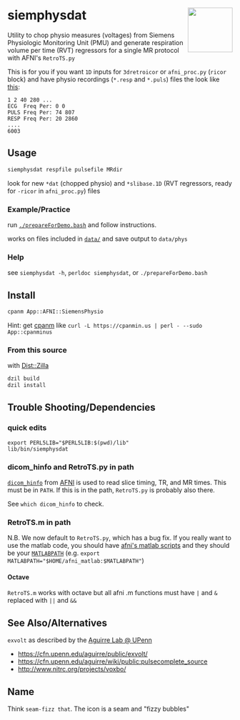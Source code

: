 # siemphysdat <img height=100 widht=100 align=right src=https://raw.githubusercontent.com/LabNeuroCogDevel/siemphysdat/master/icon.png>

Utility to chop physio measures (voltages) from Siemens Physiologic Monitoring Unit (PMU) and generate respiration volume per time (RVT) regressors for a single MR protocol with AFNI's `RetroTS.py`

This is for you if you want  `1D` inputs for `3dretroicor` or `afni_proc.py` (`ricor` block) and have physio recordings (`*.resp` and `*.puls`) files the look like [this](data/wpc4951_10824_20111108_110811.puls):

```
1 2 40 280 ...
ECG  Freq Per: 0 0
PULS Freq Per: 74 807
RESP Freq Per: 20 2860
....
6003
```


## Usage

```bash
siemphysdat respfile pulsefile MRdir
```

look for new `*dat` (chopped physio) and `*slibase.1D` (RVT regressors, ready for `-ricor` in `afni_proc.py`) files

### Example/Practice
run [`./prepareForDemo.bash`](prepareForDemo.bash) and follow instructions.

works on files included in [`data/`](data/) and save output to `data/phys`

### Help
see `siemphysdat -h`, `perldoc siemphysdat`, or `./prepareForDemo.bash` 


## Install

```bash
cpanm App::AFNI::SiemensPhysio
```

Hint: get [cpanm](http://search.cpan.org/~miyagawa/App-cpanminus-1.7019/lib/App/cpanminus.pm) like `curl -L https://cpanmin.us | perl - --sudo App::cpanminus`

### From this source
with [Dist::Zilla](http://dzil.org/)
```bash
dzil build
dzil install
```


## Trouble Shooting/Dependencies
### quick edits

```
export PERL5LIB="$PERL5LIB:$(pwd)/lib"
lib/bin/siemphysdat
```

### dicom_hinfo and RetroTS.py in path
[`dicom_hinfo`](http://afni.nimh.nih.gov/pub/dist/doc/program_help/dicom_hinfo.html) from [AFNI](http://afni.nimh.nih.gov/afni/download) is used to read slice timing, TR, and MR times. This must be in `PATH`. If this is in the path, `RetroTS.py` is probably also there.

See `which dicom_hinfo` to check.
### RetroTS.m in path
N.B. We now default to `RetroTS.py`, which has a bug fix. If you really want to use the matlab code,
you should have [afni's matlab scripts](http://afni.nimh.nih.gov/afni/download/afnimatlab/releases/latest) and they should be your [`MATLABPATH`](http://www.mathworks.com/help/matlab/ref/path.html) (e.g. `export MATLABPATH="$HOME/afni_matlab:$MATLABPATH"`)

#### Octave
`RetroTS.m` works with octave but all afni .m functions must have `|` and `&` replaced with `||` and `&&`


## See Also/Alternatives
`exvolt` as described by the [Aguirre Lab @ UPenn](https://cfn.upenn.edu/aguirre/wiki/public:pulse-oximetry_during_fmri_scanning)
 * https://cfn.upenn.edu/aguirre/public/exvolt/
 * https://cfn.upenn.edu/aguirre/wiki/public:pulsecomplete_source
 * http://www.nitrc.org/projects/voxbo/

## Name
Think `seam-fizz that`. The icon is a seam and "fizzy bubbles"

